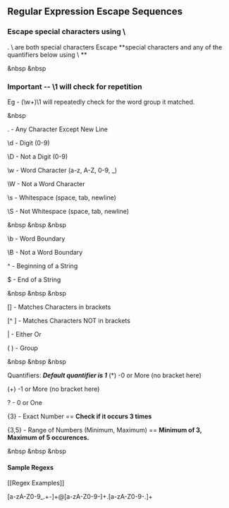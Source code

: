 ## Regular Expression Escape Sequences

### Escape special characters using \
 . \ are both special characters
 Escape **special characters and any of the quantifiers below using \ **

&nbsp
&nbsp
### Important -- \1 will check for repetition
Eg - (\\w+)\\1 will repeatedly check for the word group it matched.

 &nbsp

. - Any Character Except New Line

\d - Digit (0-9)

\D - Not a Digit (0-9)

\w - Word Character (a-z, A-Z, 0-9, _)

\W - Not a Word Character

\s - Whitespace (space, tab, newline)

\S - Not Whitespace (space, tab, newline)  

&nbsp
&nbsp
&nbsp

\b - Word Boundary

\B - Not a Word Boundary

^ - Beginning of a String

$ - End of a String

&nbsp
&nbsp
&nbsp

[] - Matches Characters in brackets

[^ ] - Matches Characters NOT in brackets

| - Either Or

( ) - Group

&nbsp
&nbsp
&nbsp

Quantifiers:
***Default quantifier is 1***
(*)  -0 or More (no bracket here)

(+)  -1 or More (no bracket here)

? - 0 or One

{3} - Exact Number == **Check if it occurs 3 times**

{3,5} - Range of Numbers (Minimum, Maximum) == **Minimum of 3, Maximum of 5 occurences.**

&nbsp
&nbsp
&nbsp

#### Sample Regexs ####
[[Regex Examples]]
  

[a-zA-Z0-9_.+-]+@[a-zA-Z0-9-]+\.[a-zA-Z0-9-.]+